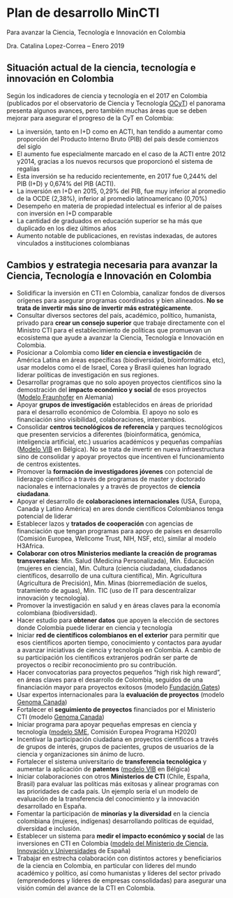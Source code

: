 # Plan de desarrollo MinCTI
Para avanzar la Ciencia, Tecnología e Innovación en Colombia

Dra. Catalina Lopez-Correa – Enero 2019

## Situación actual de la ciencia, tecnología e innovación en Colombia
Según los indicadores de ciencia y tecnología en el 2017 en Colombia (publicados por el observatorio de Ciencia y Tecnología [OCyT](https://ocyt.shinyapps.io/odocyt_v1/)) el panorama presenta algunos avances, pero también muchas áreas que se deben mejorar para asegurar el progreso de la CyT en Colombia:
-	La inversión, tanto en I+D como en ACTI, han tendido a aumentar como proporción del Producto Interno Bruto (PIB) del país desde comienzos del siglo
-	El aumento fue especialmente marcado en el caso de la ACTI entre 2012 y2014, gracias a los nuevos recursos que proporcionó el sistema de regalías
-	Esta inversión se ha reducido recientemente, en 2017 fue 0,244% del PIB (I+D) y 0,674% del PIB (ACTI).
-	La inversión en I+D en 2015, 0,29% del PIB, fue muy inferior al promedio de la OCDE (2,38%), inferior al promedio latinoamericano (0,70%) 
-	Desempeño en materia de propiedad intelectual es inferior al de países con inversión en I+D comparable
-	La cantidad de graduados en educación superior se ha más que duplicado en los diez últimos años
-	Aumento notable de publicaciones, en revistas indexadas, de autores vinculados a instituciones colombianas

## Cambios y estrategia necesaria para avanzar la Ciencia, Tecnología e Innovación en Colombia
-	Solidificar la inversión en CTI en Colombia, canalizar fondos de diversos orígenes para asegurar programas coordinados y bien alineados. **No se trata de invertir más sino de invertir más estratégicamente**.
-	Consultar diversos sectores del país, académico, político, humanista, privado para **crear un consejo superior** que trabaje directamente con el Ministro CTI para el establecimiento de políticas que promuevan un ecosistema que ayude a avanzar la Ciencia, Tecnología e Innovación en Colombia.
-	Posicionar a Colombia como **líder en ciencia e investigación** de América Latina en áreas específicas (biodiversidad, bioinformática, etc), usar modelos como el de Israel, Corea y Brasil quienes han logrado liderar políticas de investigación en sus regiones.
-	Desarrollar programas que no solo apoyen proyectos científicos sino la demostración del **impacto económico y social** de esos proyectos ([Modelo Fraunhofer](https://www.competeprosper.ca/blog/fraunhofer-institutes-offer-model-for-boosting-commercialization-in-ontario) en Alemania)
-	Apoyar **grupos de investigación** establecidos en áreas de prioridad para el desarrollo económico de Colombia. El apoyo no solo es financiación sino visibilidad, colaboraciones, intercambios. 
-	Consolidar **centros tecnológicos de referencia**  y parques tecnológicos que presenten servicios a diferentes (bioinformática, genómica, inteligencia artificial, etc.) usuarios académicos y pequeñas compañías ([Modelo VIB](http://www.vib.be/en/research/services/Pages/default.aspx) en Bélgica). No se trata de invertir en nueva infraestructura sino de consolidar y apoyar proyectos que incentiven el funcionamiento de centros existentes.
-	Promover la **formación de investigadores jóvenes** con potencial de liderazgo científico a través de programas de master y doctorado nacionales e internacionales y a través de proyectos de **ciencia ciudadana**.
-	Apoyar el desarrollo de **colaboraciones internacionales** (USA, Europa, Canada y Latino América) en ares donde científicos Colombianos tenga potencial de liderar 
-	Establecer lazos y **tratados de cooperación** con agencias de financiación que tengan programas para apoyo de países en desarrollo (Comisión Europea, Wellcome Trust, NIH, NSF, etc), similar al modelo H3Africa.
-	**Colaborar con otros Ministerios mediante la creación de programas transversales**: Min. Salud (Medicina Personalizada), Min. Educación (mujeres en ciencia), Min. Cultura (ciencia ciudadana, ciudadanos científicos, desarrollo de una cultura científica), Min. Agricultura (Agricultura de Precisión), Min. Minas (biorremediación de suelos, tratamiento de aguas), Min. TIC (uso de IT para descentralizar innovación y tecnología).
-	Promover la investigación en salud y en áreas claves para la economía colombiana (biodiversidad).
-	Hacer estudio para **obtener datos** que apoyen la elección de sectores donde Colombia puede liderar en ciencia y tecnología
-	Iniciar **red de científicos colombianos en el exterior** para permitir que esos científicos aporten tiempo, conocimiento y contactos para ayudar a avanzar iniciativas de ciencia y tecnología en Colombia. A cambio de su participación los científicos extranjeros podrán ser parte de proyectos o recibir reconocimiento pro su contribución.
-	Hacer convocatorias para proyectos pequeños “high risk high reward”, en áreas claves para el desarrollo de Colombia, seguidos de una financiación mayor para proyectos exitosos (modelo [Fundación Gates](https://gcgh.grandchallenges.org/))
-	Usar expertos internacionales para la **evaluación de proyectos** (modelo [Genoma Canada](https://www.genomecanada.ca/en/why-genomics/genome-canadas-role))
-	Fortalecer el **seguimiento de proyectos** financiados por el Ministerio CTI (modelo [Genoma Canada](https://www.genomecanada.ca/en/about-us/accountability/evaluation))
-	Iniciar programa para apoyar pequeñas empresas en ciencia y tecnología ([modelo SME](https://ec.europa.eu/programmes/horizon2020/en/h2020-section/sme-instrument), Comisión Europea Programa H2020)
-	Incentivar la participación ciudadana en proyectos científicos a través de grupos de interés, grupos de pacientes, grupos de usuarios de la ciencia y organizaciones sin ánimo de lucro.
-	Fortalecer el sistema universitario de **transferencia tecnológica** y aumentar la aplicación de **patentes** ([modelo VIB](http://www.vib.be/en/business-opportunities/Pages/The-importance-of-tech-transfer.aspx) en Bélgica)
-	Iniciar colaboraciones con otros **Ministerios de CTI** (Chile, España, Brasil) para evaluar las políticas más exitosas y alinear programas con las prioridades de cada país. Un ejemplo seria el un modelo de evaluación de la transferencia del conocimiento y la innovación desarrollado en España.
-	Fomentar la participación de **minorías y la diversidad** en la ciencia colombiana (mujeres, indígenas) desarrollando políticas de equidad, diversidad e inclusión.
-	Establecer un sistema para **medir el impacto económico y social** de las inversiones en CTI en Colombia ([modelo del Ministerio de Ciencia, Innovación y Universidades](http://www.ciencia.gob.es/portal/site/MICINN/menuitem.edc7f2029a2be27d7010721001432ea0/?vgnextoid=5c7f5ffab3a57610VgnVCM1000001d04140aRCRD&vgnextchannel=4346846085f90210VgnVCM1000001034e20aRCRD) de España) 
-	Trabajar en estrecha colaboración con distintos actores y beneficiarios de la ciencia en Colombia, en particular con líderes del mundo académico y político, así como humanistas y líderes del sector privado (emprendedores y líderes de empresas consolidadas) para asegurar una visión común del avance de la CTI en Colombia.
